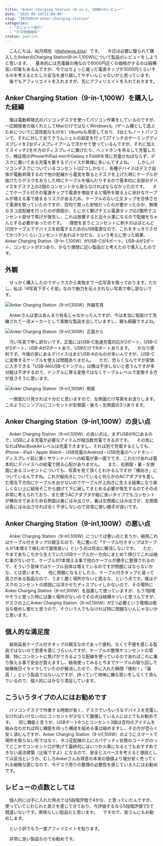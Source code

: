 ```yaml
---
title: "Anker Charging Station (9-in-1, 100W)のレビュー"
date: "2025-06-19T21:00:00"
slug: "20250619-anker-charging-station"
categories: 
  - "ガジェット紹介"
  - "その他機械系"
status: publish
---
```


　こんにちは、如月翔也（[@showya_kiss](https://twitter.com/showya_kiss)）です。
　今日は必要に駆られて購入したAnkerのCharging Station(9-in-1,100W)について製品のレビューをしようと思います。
　基本的には充電器の塊なので6000円近くの価格がするのは結構高い印象もあるんですが、今ではちょっと凝った電源タップが3000円くらいするのを考えるとむしろ妥当を通り越してやすいんじゃないかと思っています。
　後でもアフィリエイトを入れますが、先にアフィリエイトを入れておきます。

<!--!
<div style="border: 1px solid #aaa; padding: 10px; overflow: hidden;">
  <a href="https://amzn.to/4lhp5nh" target="_blank" rel="noreferrer noopener nofollow" style="text-decoration: none; color: inherit;">
    <img src="https://m.media-amazon.com/images/I/51SMaCqi5ZL.AC_SY679.jpg" alt="Anker Charging Station" style="width: 200px; float: right; margin-left: 10px; margin-bottom: 5px;" />
    <div style="font-size: 14px; color: #333;">Anker Charging Station</div>
    <div style="font-size: 14px; color: #000; font-weight: bold; margin-top: 4px;">6,990 円</div>
    <div style="display: inline-block; background: #fdaf17; color: #111; padding: 6px 12px; margin-top: 8px; border-radius: 8px;">Amazonで購入</div>
  </a>
</div>
!-->



## Anker Charging Station（9-in-1,100W）を購入した経緯

　僕は電動昇降式のパソコンデスクを使ってパソコン作業をしているのですが、一応開発者の端くれとしてMacだけではなくWindowsも（ゲーム機として遊ぶためについでに高性能なものを）Ubuntuも用意しており、3台ともノートパソコンで、それに対して全てクラムシェルの設定を行って27インチのゲーミングディスプレイを2台ディスプレイアームで浮かせて使っているんですが、それに加えてスイッチ2を片方のディスプレイに繋げたり、ヘッドホンを吊るして充電したり、検証用のiPhoneやiPad miniやGalaxy z Fold6を常に充電せねばならず、デスクに置いてある充電を要するデバイスが異様に多いんですよね。
　しかしパソコンデスクについているコンセントは2つしかなく、各種デバイスはデスク自体が電動昇降するので他の配線から電気を取るとデスクを上げた時にケーブルが抜けたりデスクをおろした時にケーブルを噛んだりするので基本的に全部のデバイスをデスク上の2個のコンセントから取らなければならなかったのです。
　そこでケーブル付きの電源タップで電源を増設すると場所を取る上に余計なケーブルが増える事で絡まるリスクがあるため、ケーブルのない三又タップを合体させて電源を取っていたのですが、百均で買った安物だったのが悪かったのか、無理なタコ足配線を行ったのが原因か、とにかく繋げチエル電源タップの2箇所でコンセント部分で焦げが発生し、これは放置すると近々火事になるので配線をちゃんとする必要があったのです。
　理想を言うとコンセントに刺すのはほとんどUSBケーブルでデバイスを給電するためのUSB電源なので、これをすっきりさせてかつ3つくらいコンセントがあれば十分だな、という考えに至った結果、Anker Charging Station（9-in-1,100W）がUSB-Cが4ポート、USB-Aが2ポート、コンセントが3つあり、かなり理想に近い製品だと考えたので導入したのです。

## 外観

　せっかく購入したのでボックスから実物まで一応写真を取っております。ただし、私は「#写真下手くそ部」なので魅力を伝えきれない写真で申し訳ないです。

![Anker Charging Station（9-in1,100W）外箱写真](img/Anker-CS-01.jpg)

　Ankerさんは昔はあんまり有名じゃなかったんですが、今は本当に垢抜けて洗練されて一流メーカーとして素敵な製品を出していますし、箱も綺麗ですよね。

![Anker Charging Station（9-in1,100W）正面から](img/Anker-CS-02.jpg)

　汚い写真で申し訳ないです。正面にはUSB-C急速充電対応が2ポート、USB-Cが2ポート、USB-Aが2ポートあり、USBだけで6ポートあります。
　かなり便利です。今僕の家にあるデバイスはまだUSB-Aのものが多いんですが、USB-Cに変換するケーブルを使えば問題ありません。
　ただ、恐らくなんですが安価に入手できる「USB-AtoUSB-Cドングル」は横は干渉しないと思うんですが多分縦は干渉するので、ドングルに寄る変換ではなくケーブルレベルで変換する方が良さそうに思います。

![Anker Charging Station（9-in1,100W）側面](img/Anker-CS-03.jpg)

　一側面だけ見せれば十分だと思いますので、左側面だけ写真をお送りします。このようにシンプルにコンセントが右側面・後ろ・左側面の3つあります。

## Anker Charging Station（9-in1,100W）の良い点

　Anker Charging Station（9-in1,100W）の良い点は、まずUSBが6口あるので、USBによる充電が必要なアイテムが相当数充電できる点です。
　その気になればMacBookAirレベルは充電できますし、それは別で充電するとしても、iPhone・iPad・Apple Watch・USB充電のAndroid・USB充電のヘッドホン・ディスプレイ前に置くサウンドバーへの給電が表一面ででき、これだけあれば基本的にデバイスへの給電で困る心配がありません。
　また、右側面・裏・左側面にあるコンセントについても、写真を見て頂くとわかるんですが「横向き」についているんですね。これが縦向きについていると何らかのACアダプタを差した場合下方向にケーブルを出せないのでケーブルが上向きに生える結果になり美しくない上に結局そこから曲げて下に戻してまとめる必要が発生するのでその点非常に考えられており、また使うACアダプタが縦に長いタイプでもコンセントが横向きであるため右側面は裏にはみ出させ、裏は左側面にはみ出させ、左側面は表にはみ出させれば全く干渉しないので非常に使い勝手が良いです。

## Anker Charging Station（9-in1,100W）の悪い点

　Anker Charging Station（9-in1,100W）については悪い点と言うか、結局これはケーブル付きタップの親玉なので、先に書いた「ケーブル付きタップはケーブルが1本増えて絡むので面倒臭い」という点は完全に解消しないです。
　ただ、今まであちこちから生えていたUSBケーブルが一方向にまとめて伸びてこれは絡む事がないので、ケーブルが1本増える事で他のケーブルが勝手に整理されるので、そういう意味ではケーブル自体は増えているのですが問題にはならないかな、とは思います。
　他に問題になるとしたら、ケーブル付きタップと違って高さがある製品なので、うまく置く場所がないと困るな、という点です。僕はデスクのコンセントの周囲には浮かせたディスプレイしかないので、その場所にAnker Charging Station（9-in1,100W）を設置して使っていますが、もう1個増やそうと思った時には置く場所がないのでその点は結構キツいと思うんですが、デスクの上にAnker Charging Station（9-in1,100W）が2つ必要という環境は相当な極めし者だと思うので、そういう人でもなければ特に問題ないんじゃないかと思います。

## 個人的な満足度

　結局延長ケーブル付きタップの親玉なのであって便利、なくて不便を感じる製品ではないので恩恵を感じづらいんですが、ケーブルの整理やコンセントの管理、特にコンセントに焦げができるような配線を使っているのであればこれに乗り換える事で安全が買えますし、結局使ってみると今までケーブルの取り回しで結構毎日イライラしていたのが解消したので、手に入れた瞬間「便利！」「最高！」という製品ではないんですが、持っていて地味に嫌な思いをしなくて済んでいるので、個人的にはかなり満足しています。

## こういうタイプの人にはお勧めです

　パソコンデスクで作業する時間が長く、デスクでいろいろなデバイスを充電しなければいけないのにコンセントが少なくて難儀している人にはとてもお勧めです。
　同じ機能と言うか、USBポート6つとコンセント3個は百均のアイテムを組み合わせれば同じ機能を持った構成を組める事は組めますし、その方が恐らく安く済むんですが、Anker Charging Station（9-in1,100W）のようにスマートで場所を取らない形ではなく、タコ足配線の上にスパゲッティ状態のコードがのってどこかでコンセント口が焦げて最終的にはいつか火事になるとてもおすすめできない違法建築（比喩ですよ）になるので、安全とスペースを考えると値段としては妥当というか、むしろAnkerさんお得意の本来の価値より幾分安く売ってくれる戦略な感じなので、今デスク周りの整理の必要性を感じている人にはお勧めです。

## レビューの点数としては

　個人的には手に入れた時点では5段階評価で4かな、と思っていたんですが、使っていてじわじわと良さを感じてきており、今評価するなら5段階評価で5で間違いないです。素晴らしい製品だと思います。
　ですので、皆さんにもお勧めします。

　という訳でもう一度アフィリエイトを貼ります。
<!--!
<div style="border: 1px solid #aaa; padding: 10px; overflow: hidden;">
  <a href="https://amzn.to/4lhp5nh" target="_blank" rel="noreferrer noopener nofollow" style="text-decoration: none; color: inherit;">
    <img src="https://m.media-amazon.com/images/I/51SMaCqi5ZL.AC_SY679.jpg" alt="Anker Charging Station" style="width: 200px; float: right; margin-left: 10px; margin-bottom: 5px;" />
    <div style="font-size: 14px; color: #333;">Anker Charging Station</div>
    <div style="font-size: 14px; color: #000; font-weight: bold; margin-top: 4px;">6,990 円</div>
    <div style="display: inline-block; background: #fdaf17; color: #111; padding: 6px 12px; margin-top: 8px; border-radius: 8px;">Amazonで購入</div>
  </a>
</div>
!-->

　非常に良い製品なのでお勧めです。